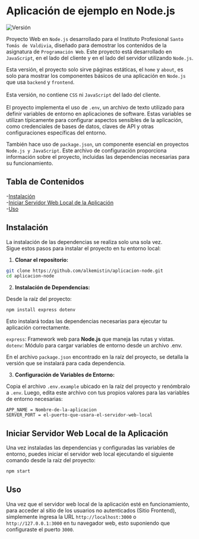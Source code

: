 # Aplicación de ejemplo en Node.js

![Versión](https://img.shields.io/badge/Versión-0.1.0-blue)

Proyecto Web en `Node.js` desarrollado para el Instituto Profesional `Santo Tomás de Valdivia`, diseñado para demostrar los contenidos de la asignatura de `Programación Web`. Este proyecto está desarrollado en `JavaScript`, en el lado del cliente y en el lado del servidor utilizando `Node.js`.

Esta versión, el proyecto solo sirve páginas estáticas, el `home` y `about`, es solo para mostrar los componentes básicos de una aplicación en `Node.js` que usa `backend` y `frontend`.<br><br>
Esta versión, no contiene `CSS` ni `JavaScript` del lado del cliente.<br><br>
El proyecto implementa el uso de `.env`, un archivo de texto utilizado para definir variables de entorno en aplicaciones de software. Estas variables se utilizan típicamente para configurar aspectos sensibles de la aplicación, como credenciales de bases de datos, claves de API y otras configuraciones específicas del entorno.

También hace uso de `package.json`, un componente esencial en proyectos `Node.js y JavaScript`. Este archivo de configuración proporciona información sobre el proyecto, incluidas las dependencias necesarias para su funcionamiento.

## Tabla de Contenidos
-[Instalación](#instalación)<br>
-[Iniciar Servidor Web Local de la Aplicación](#iniciar-servidor-web-local-de-la-aplicación)<br>
-[Uso](#uso)<br>


## Instalación

La instalación de las dependencias se realiza solo una sola vez.<br>
Sigue estos pasos para instalar el proyecto en tu entorno local:

1. **Clonar el repositorio:**

```sh
git clone https://github.com/alkemistin/aplicacion-node.git
cd aplicacion-node
```
2. **Instalación de Dependencias:**

Desde la raíz del proyecto:
```sh
npm install express dotenv
```
Esto instalará todas las dependencias necesarias para ejecutar tu aplicación correctamente.

`express`: Framework web para <b>Node.js</b> que maneja las rutas y vistas.<br>
`dotenv`: Módulo para cargar variables de entorno desde un archivo .env.<br>  

En el archivo `package.json` encontrado en la raíz del proyecto, se detalla la versión que se instalará para cada dependencia.
 
3. **Configuración de Variables de Entorno:**

Copia el archivo `.env.example` ubicado en la raíz del proyecto y renómbralo a `.env`. Luego, edita este archivo con tus propios valores para las variables de entorno necesarias:

```dotenv
APP_NAME = Nombre-de-la-aplicacion
SERVER_PORT = el-puerto-que-usara-el-servidor-web-local
```

## Iniciar Servidor Web Local de la Aplicación
    
Una vez instaladas las dependencias y configuradas las variables de entorno, puedes iniciar el servidor web local ejecutando el siguiente comando desde la raíz del proyecto:
```sh
npm start
```

## Uso

Una vez que el servidor web local de la aplicación esté en funcionamiento, para acceder al sitio de los usuarios no autenticados (Sitio Frontend), simplemente ingresa la URL `http://localhost:3000` o `http://127.0.0.1:3000` en tu navegador web, esto suponiendo que configuraste el puerto `3000`.

